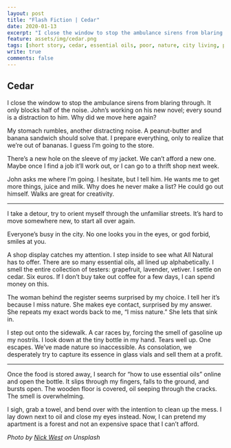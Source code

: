 ```yaml
---
layout: post
title: "Flash Fiction | Cedar"
date: 2020-01-13
excerpt: "I close the window to stop the ambulance sirens from blaring through. It only blocks half of the noise."
feature: assets/img/cedar.png
tags: [short story, cedar, essential oils, poor, nature, city living, pollution]
write: true
comments: false
---
```

## Cedar

I close the window to stop the ambulance sirens from blaring through. It only blocks half of the noise. John’s working on his new novel; every sound is a distraction to him. Why did we move here again?

My stomach rumbles, another distracting noise. A peanut-butter and banana sandwich should solve that. I prepare everything, only to realize that we’re out of bananas. I guess I’m going to the store. 

There’s a new hole on the sleeve of my jacket. We can’t afford a new one. Maybe once I find a job it’ll work out, or I can go to a thrift shop next week.

John asks me where I’m going. I hesitate, but I tell him. He wants me to get more things, juice and milk. Why does he never make a list? He could go out himself. Walks are great for creativity.

***

I take a detour, try to orient myself through the unfamiliar streets. It’s hard to move somewhere new, to start all over again. 

Everyone’s busy in the city. No one looks you in the eyes, or god forbid, smiles at you.

A shop display catches my attention. I step inside to see what All Natural has to offer. There are so many essential oils, all lined up alphabetically. I smell the entire collection of testers: grapefruit, lavender, vetiver. I settle on cedar. Six euros. If I don’t buy take out coffee for a few days, I can spend money on this. 

The woman behind the register seems surprised by my choice. I tell her it’s because I miss nature. She makes eye contact, surprised by my answer. She repeats my exact words back to me, “I miss nature.” She lets that sink in.

I step out onto the sidewalk. A car races by, forcing the smell of gasoline up my nostrils. I look down at the tiny bottle in my hand. Tears well up. One escapes. We’ve made nature so inaccessible. As consolation, we desperately try to capture its essence in glass vials and sell them at a profit. 

***

Once the food is stored away, I search for “how to use essential oils” online and open the bottle. It slips through my fingers, falls to the ground, and bursts open. The wooden floor is covered, oil seeping through the cracks. The smell is overwhelming. 

I sigh, grab a towel, and bend over with the intention to clean up the mess. I lay down next to oil and close my eyes instead. Now, I can pretend my apartment is a forest and not an expensive space that I can’t afford.


*Photo by <a target="_blank" href="https://unsplash.com/@nickwest">Nick West</a> on Unsplash*
